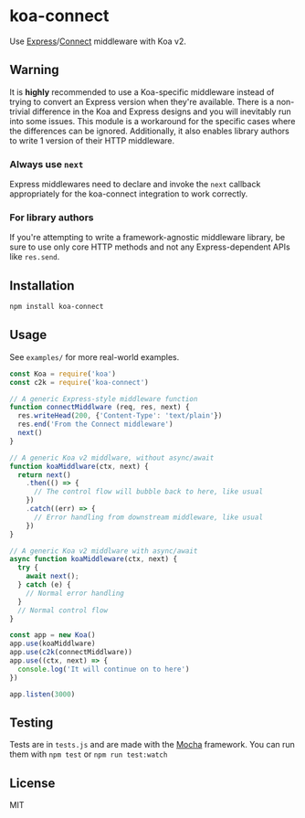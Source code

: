 # koa-connect

Use [Express](https://github.com/strongloop/express)/[Connect](https://github.com/senchalabs/connect) middleware with Koa v2.

## Warning
It is **highly** recommended to use a Koa-specific middleware instead of trying to convert an Express version when they're available. There is a non-trivial difference in the Koa and Express designs and you will inevitably run into some issues. This module is a workaround for the specific cases where the differences can be ignored. Additionally, it also enables library authors to write 1 version of their HTTP middleware.

### Always use `next`
Express middlewares need to declare and invoke the `next` callback appropriately for the koa-connect integration to work correctly.

### For library authors
If you're attempting to write a framework-agnostic middleware library, be sure to use only core HTTP methods and not any Express-dependent APIs like `res.send`.

## Installation

```sh
npm install koa-connect
```

## Usage
See `examples/` for more real-world examples.

```javascript
const Koa = require('koa')
const c2k = require('koa-connect')

// A generic Express-style middleware function
function connectMiddlware (req, res, next) {
  res.writeHead(200, {'Content-Type': 'text/plain'})
  res.end('From the Connect middleware')
  next()
}

// A generic Koa v2 middlware, without async/await
function koaMiddlware(ctx, next) {
  return next()
    .then(() => {
      // The control flow will bubble back to here, like usual
    })
    .catch((err) => {
      // Error handling from downstream middleware, like usual
    })
}

// A generic Koa v2 middlware with async/await
async function koaMiddleware(ctx, next) {
  try {
    await next();
  } catch (e) {
    // Normal error handling
  }
  // Normal control flow
}

const app = new Koa()
app.use(koaMiddlware)
app.use(c2k(connectMiddlware))
app.use((ctx, next) => {
  console.log('It will continue on to here')
})

app.listen(3000)
```

## Testing
Tests are in `tests.js` and are made with the [Mocha](https://mochajs.org) framework. You can run them with `npm test` or `npm run test:watch`

## License
MIT
